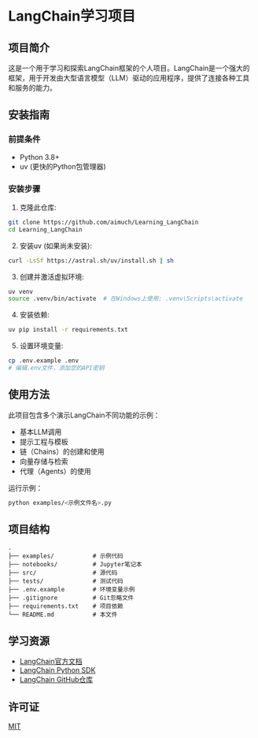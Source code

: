 # LangChain学习项目

## 项目简介

这是一个用于学习和探索LangChain框架的个人项目。LangChain是一个强大的框架，用于开发由大型语言模型（LLM）驱动的应用程序，提供了连接各种工具和服务的能力。

## 安装指南

### 前提条件

- Python 3.8+
- uv (更快的Python包管理器)

### 安装步骤

1. 克隆此仓库:
```bash
git clone https://github.com/aimuch/Learning_LangChain
cd Learning_LangChain
```

2. 安装uv (如果尚未安装):
```bash
curl -LsSf https://astral.sh/uv/install.sh | sh
```

3. 创建并激活虚拟环境:
```bash
uv venv
source .venv/bin/activate  # 在Windows上使用: .venv\Scripts\activate
```

4. 安装依赖:
```bash
uv pip install -r requirements.txt
```

5. 设置环境变量:
```bash
cp .env.example .env
# 编辑.env文件，添加您的API密钥
```

## 使用方法

此项目包含多个演示LangChain不同功能的示例：

- 基本LLM调用
- 提示工程与模板
- 链（Chains）的创建和使用
- 向量存储与检索
- 代理（Agents）的使用

运行示例：
```bash
python examples/<示例文件名>.py
```

## 项目结构

```
.
├── examples/           # 示例代码
├── notebooks/          # Jupyter笔记本
├── src/                # 源代码
├── tests/              # 测试代码
├── .env.example        # 环境变量示例
├── .gitignore          # Git忽略文件
├── requirements.txt    # 项目依赖
└── README.md           # 本文件
```

## 学习资源

- [LangChain官方文档](https://docs.langchain.com/)
- [LangChain Python SDK](https://python.langchain.com/docs/get_started/introduction)
- [LangChain GitHub仓库](https://github.com/langchain-ai/langchain)

## 许可证

[MIT](LICENSE)
